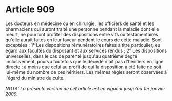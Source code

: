 # Article 909

Les docteurs en médecine ou en chirurgie, les officiers de santé et les pharmaciens qui auront traité une personne pendant la maladie dont elle meurt, ne pourront profiter des dispositions entre vifs ou testamentaires qu'elle aurait faites en leur faveur pendant le cours de cette maladie.   Sont exceptées :   1° Les dispositions rémunératoires faites à titre particulier, eu égard aux facultés du disposant et aux services rendus ;   2° Les dispositions universelles, dans le cas de parenté jusqu'au quatrième degré inclusivement, pourvu toutefois que le décédé n'ait pas d'héritiers en ligne directe ; à moins que celui au profit de qui la disposition a été faite ne soit lui-même du nombre de ces héritiers.   Les mêmes règles seront observées à l'égard du ministre du culte.<br/><br/><i>NOTA:  La présente version de cet article est en vigueur jusqu'au 1er janvier 2009.</i>